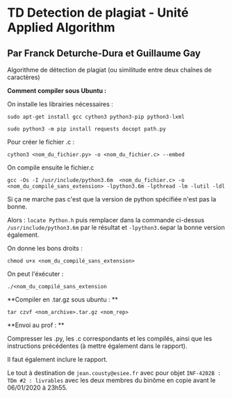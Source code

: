 # TD Detection de plagiat - Unité Applied Algorithm  
## Par Franck Deturche-Dura et Guillaume Gay  
Algorithme de détection de plagiat (ou similitude entre deux chaînes de caractères)



**Comment compiler sous Ubuntu :**  


On installe les librairies nécessaires : 

`sudo apt-get install gcc cython3 python3-pip python3-lxml`

`sudo python3 -m pip install requests docopt path.py`

Pour créer le fichier .c : 

`cython3 <nom_du_fichier.py> -o <nom_du_fichier.c> --embed`

On compile ensuite le fichier.c

`gcc -Os -I /usr/include/python3.6m  <nom_du_fichier.c> -o <nom_du_compilé_sans_extension> -lpython3.6m -lpthread -lm -lutil -ldl`

Si ça ne marche pas c'est que la version de python spécifiée n'est pas la bonne.

Alors : `locate Python.h` puis remplacer dans la commande ci-dessus `/usr/include/python3.6m` par le résultat et `-lpython3.6m`par la bonne version également.

On donne les bons droits :

`chmod u+x <nom_du_compilé_sans_extension>`

On peut l'éxécuter :

`./<nom_du_compilé_sans_extension`

**Compiler en .tar.gz sous ubuntu : **  

`tar czvf <nom_archive>.tar.gz <nom_rep>`


**Envoi au prof : **  

Compresser les .py, les .c correspondants et les compilés, ainsi que les instructions précédentes (à mettre également dans le rapport).

Il faut également inclure le rapport.

Le tout à destination de `jean.cousty@esiee.fr` avec pour objet `INF-4202B : TDm #2 : livrables` avec les deux membres du binôme en copie avant le 06/01/2020 à 23h55.

